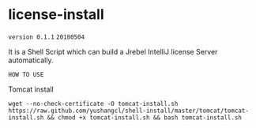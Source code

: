 # license-install
`version 0.1.1`
`20180504`

It is a Shell Script which can build a Jrebel IntelliJ license Server automatically.

`HOW TO USE`

Tomcat install
```
wget --no-check-certificate -O tomcat-install.sh https://raw.github.com/yushangcl/shell-install/master/tomcat/tomcat-install.sh && chmod +x tomcat-install.sh && bash tomcat-install.sh
```
